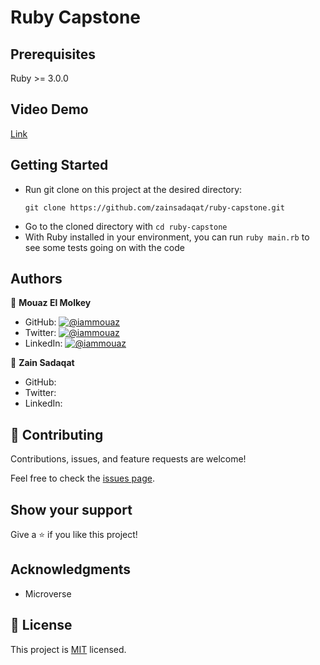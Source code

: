 # Ruby Capstone

## Prerequisites

Ruby >= 3.0.0

## Video Demo

[Link](https://drive.google.com/file/d/1wZowxh7mr1Csppcyh-NrmzoYtrqOGymI/view?usp=sharing)



## Getting Started

- Run git clone on this project at the desired directory:
   ```
   git clone https://github.com/zainsadaqat/ruby-capstone.git
   ```
- Go to the cloned directory with `cd ruby-capstone`
- With Ruby installed in your environment, you can run `ruby main.rb` to see some tests going on with the code

## Authors

👤 **Mouaz El Molkey**

- GitHub: [![@iammouaz](https://img.shields.io/github/followers/iammouaz?color=lightgray&style=plastic&labelColor=blue)](https://github.com/iammouaz)
- Twitter: [![@iammouaz](https://img.shields.io/twitter/follow/MoazMulki1?style=plastic&labelColor=blue)](https://www.twitter.com/MoazMulki1/)
- LinkedIn: [![@iammouaz](https://img.shields.io/badge/LinkedIn-blue?style=plastic&logo=linkedin)](https://www.linkedin.com/in/mouaz-molki/)

👤 **Zain Sadaqat**

- GitHub: 
- Twitter: 
- LinkedIn:

## 🤝 Contributing

Contributions, issues, and feature requests are welcome!

Feel free to check the [issues page](../../issues/).

## Show your support

Give a ⭐️ if you like this project!

## Acknowledgments

- Microverse

## 📝 License

This project is [MIT](./LICENSE) licensed.